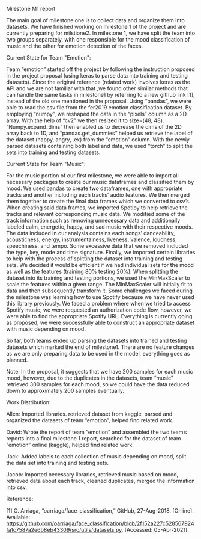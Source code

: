Milestone M1 report


 
The main goal of milestone one is to collect data and organize them into datasets. We have finished working on milestone 1 of the project and are currently preparing for milstione2. In milestone 1, we have split the team into two groups separately, with one responsible for the mood classification of music and the other for emotion detection of the faces. 

Current State for Team "Emotion":

Team “emotion” started off the project by following the instruction proposed in the project proposal (using keras to parse data into training and testing datasets). Since the original reference (related work) involves keras as the API and we are not familiar with that ,we found other similar methods that can handle the same tasks in milestone1 by referring to a new github link [1], instead of the old one mentioned in the proposal. Using “pandas”, we were able to read the csv file from the fer2019 emotion classification dataset. By employing “numpy”, we reshaped the data in the “pixels” column as a 2D array. With the help of “cv2” we then resized it to size=(48, 48). “Numpy.expand_dims” then enabled us to decrease the dims of the 2D array back to 1D, and “pandas.get_dummies” helped us retrieve the label of the dataset (happy, angry, .ex) from the “emotion” column. With the newly parsed datasets containing both label and data, we used “torch” to split the sets into training and testing datasets.

Current State for Team "Music":

For the music portion of our first milestone, we were able to import all necessary packages to create our music dataframes and classified them by mood. We used pandas to create two dataframes, one with appropriate tracks and another including each tracks’ audio features. We then merged them together to create the final data frames which we converted to csv’s. When creating said data frames, we imported Spotipy to help retrieve the tracks and relevant corresponding music data. We modified some of the track information such as removing unnecessary data and additionally labeled calm, energetic, happy, and sad music with their respective moods. The data included in our analysis contains each songs’ danceability, acousticness, energy, instrumentalness, liveness, valence, loudness, speechiness, and tempo. Some excessive data that we removed included the type, key, mode and time signature. Finally, we imported certain libraries to help with the process of splitting the dataset into training and testing sets. We decided it would be efficient if we had individual sets for the mood as well as the features (training 80% testing 20%). When splitting the dataset into its training and testing portions, we used the MinMaxScaler to scale the features within a given range. The MinMaxScaler will initially fit to data and then subsequently transform it. Some challenges we faced during the milestone was learning how to use Spotify because we have never used this library previously. We faced a problem where when we tried to access Spotify music, we were requested an authorization code flow, however, we were able to find the appropriate Spotify URL. Everything is currently going as proposed, we were successfully able to construct an appropriate dataset with music depending on mood. 


So far, both teams ended up parsing the datasets into trained and testing datasets which marked the end of milestone1. There are no feature changes as we are only preparing data to be used in the model, everything goes as planned. 

Note: In the proposal, it suggests that we have 200 samples for each music mood, however, due to the duplicates in the datasets, team “music” retrieved 300 samples for each mood, so we could have the data reduced down to approximately 200 samples eventually.

Work Distribution:  

Allen: Imported libraries. retrieved dataset from kaggle, parsed and organized  the datasets of team “emotion”, helped find related work.

David: Wrote the report of team “emotion” and assembled the two team’s reports into a final milestone 1 report, searched for the dataset of team “emotion” online (kaggle), helped find related work.

Jack: Added labels to each collection of music depending on mood, split the data set into training and testing sets.

Jacob: Imported necessary libraries, retrieved music based on mood, retrieved data about each track, cleaned duplicates, merged the information into csv.

Reference:

[1]  O. Arriaga, “oarriaga/face_classification,” GitHub, 27-Aug-2018. [Online]. Available: https://github.com/oarriaga/face_classification/blob/2f152a227c528567924fa1c7587a2e6b8eb43309/src/utils/datasets.py. [Accessed: 05-Apr-2021]. 
